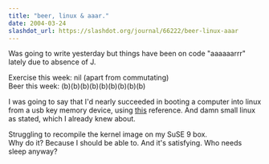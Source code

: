 ```yaml
---
title: "beer, linux & aaar."
date: 2004-03-24
slashdot_url: https://slashdot.org/journal/66222/beer-linux-aaar
---
```


<p>Was going to write yesterday but things have been on code "aaaaaarrr" lately due to absence of J.</p>
<p>Exercise this week: nil (apart from commutating)<br>Beer this week: (b)(b)(b)(b)(b)(b)(b)(b)(b)</p>
<p>I was going to say that I'd nearly succeeded in booting a computer into linux from a usb key memory device, using <a href="http://rz-obrian.rz.uni-karlsruhe.de/knoppix-usb/">this</a> reference. And damn small linux as stated, which I already knew about.</p>
<p>Struggling to recompile the kernel image on my SuSE 9 box.<br>Why do it? Because I should be able to. And it's satisfying. Who needs sleep anyway?</p>

